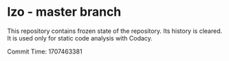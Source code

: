 # lzo - master branch

This repository contains frozen state of the repository.
Its history is cleared. It is used only for static code
analysis with Codacy.

Commit Time: 1707463381
